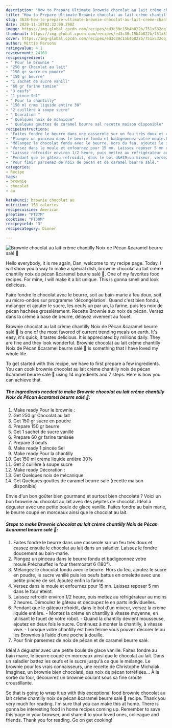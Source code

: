 ```yaml
---
description: "How to Prepare Ultimate Brownie chocolat au lait crème chantilly Noix de Pécan &amp;amp;caramel beurre salé 🍴"
title: "How to Prepare Ultimate Brownie chocolat au lait crème chantilly Noix de Pécan &amp;amp;caramel beurre salé 🍴"
slug: 4638-how-to-prepare-ultimate-brownie-chocolat-au-lait-creme-chantilly-noix-de-pecan-and-amp-caramel-beurre-sale
date: 2020-11-18T02:32:00.298Z
image: https://img-global.cpcdn.com/recipes/ed3c30c15b4b822b/751x532cq70/brownie-chocolat-au-lait-creme-chantilly-noix-de-pecan-caramel-beurre-sale-🍴-photo-principale-de-la-recette.jpg
thumbnail: https://img-global.cpcdn.com/recipes/ed3c30c15b4b822b/751x532cq70/brownie-chocolat-au-lait-creme-chantilly-noix-de-pecan-caramel-beurre-sale-🍴-photo-principale-de-la-recette.jpg
cover: https://img-global.cpcdn.com/recipes/ed3c30c15b4b822b/751x532cq70/brownie-chocolat-au-lait-creme-chantilly-noix-de-pecan-caramel-beurre-sale-🍴-photo-principale-de-la-recette.jpg
author: Mittie Parsons
ratingvalue: 4.1
reviewcount: 24169
recipeingredient:
- " Pour le brownie "
- "250 gr Chocolat au lait"
- "150 gr sucre en poudre"
- "150 gr beurre"
- "1 sachet de sucre vanill"
- "60 gr farine tamise"
- "3 oeufs"
- "1 pince Sel"
- " Pour la chantilly"
- "150 ml crme liquide entire 30"
- "2 cuillère à soupe sucre"
- " Dcoration "
- " Quelques noix de mcanique"
- " Quelques gouttes de caramel beurre sal recette maison disponible"
recipeinstructions:
- "Faites fondre le beurre dans une casserole sur un feu très doux et cassez ensuite le chocolat au lait dans un saladier. Laissez le fondre doucement au bain-marie."
- "Plongez un pinceau dans le beurre fondu et badigeonnez votre moule.Préchauffez le four thermostat 6 (180°)."
- "Mélangez le chocolat fondu avec le beurre. Hors du feu, ajoutez le sucre en poudre, le sucre vanillé puis les oeufs battus en omelette avec une petite pincée de sel. Ajoutez enfin la farine."
- "Versez dans le moule et enfournez pour 15 mn. Laissez reposer 5 mn dans le four éteint."
- "Laissez refroidir environ 1/2 heure, puis mettez au réfrigérateur au moins 2 heures. Démoulez le gâteau et découpez le en parts individuelles."
- "Pendant que le gâteau refroidit, dans le bol d&#39;un mixeur, versez la crème liquide entière. Montez la crème en chantilly à vitesse moyenne, en utilisant le fouet de votre robot. Quand la chantilly devient mousseuse, ajoutez en deux fois le sucre. Continuez à monter la chantilly, à vitesse vive. Lorsque votre chantilly est bien ferme vous pouvez décorer le ou les Brownies à l’aide d’une poche à douille."
- "Pour finir parsemez de noix de pécan et de caramel beurre salé."
categories:
- Recipe
tags:
- brownie
- chocolat
- au

katakunci: brownie chocolat au 
nutrition: 158 calories
recipecuisine: American
preptime: "PT27M"
cooktime: "PT39M"
recipeyield: "3"
recipecategory: Dinner

---
```



![Brownie chocolat au lait crème chantilly Noix de Pécan &amp;caramel beurre salé 🍴](https://img-global.cpcdn.com/recipes/ed3c30c15b4b822b/751x532cq70/brownie-chocolat-au-lait-creme-chantilly-noix-de-pecan-caramel-beurre-sale-🍴-photo-principale-de-la-recette.jpg)

Hello everybody, it is me again, Dan, welcome to my recipe page. Today, I will show you a way to make a special dish, brownie chocolat au lait crème chantilly noix de pécan &amp;caramel beurre salé 🍴. One of my favorites food recipes. For mine, I will make it a bit unique. This is gonna smell and look delicious.

Faire fondre le chocolat avec le beurre, soit au bain-marie à feu doux, soit au micro-ondes sur programme &#39;décongélation&#39;. Quand c&#39;est bien fondu, mélanger et ajouter le sucre, les oeufs un par un, la farine, puis les noix de pécan hachées grossièrement. Recette Brownie aux noix de pécan. Versez dans la crème à base de beurre, délayez vivement au fouet.

Brownie chocolat au lait crème chantilly Noix de Pécan &amp;caramel beurre salé 🍴 is one of the most favored of current trending meals on earth. It's easy, it's quick, it tastes delicious. It is appreciated by millions daily. They are fine and they look wonderful. Brownie chocolat au lait crème chantilly Noix de Pécan &amp;caramel beurre salé 🍴 is something that I have loved my whole life.


To get started with this recipe, we have to first prepare a few ingredients. You can cook brownie chocolat au lait crème chantilly noix de pécan &amp;caramel beurre salé 🍴 using 14 ingredients and 7 steps. Here is how you can achieve that.

<!--inarticleads1-->

##### The ingredients needed to make Brownie chocolat au lait crème chantilly Noix de Pécan &amp;caramel beurre salé 🍴:

1. Make ready  Pour le brownie :
1. Get 250 gr Chocolat au lait
1. Get 150 gr sucre en poudre
1. Prepare 150 gr beurre
1. Get 1 sachet de sucre vanillé
1. Prepare 60 gr farine tamisée
1. Prepare 3 oeufs
1. Make ready 1 pincée Sel
1. Make ready  Pour la chantilly
1. Get 150 ml crème liquide entière 30%
1. Get 2 cuillère à soupe sucre
1. Make ready  Décoration :
1. Get  Quelques noix de mécanique
1. Get  Quelques gouttes de caramel beurre salé (recette maison disponible)


Envie d&#39;un bon goûter bien gourmand et surtout bien chocolaté ? Voici un bon brownie au chocolat au lait avec des pépites de chocolat. Idéal à déguster avec une petite boule de glace vanille. Faites fondre au bain marie, le beurre coupé en morceaux ainsi que le chocolat au lait. 

<!--inarticleads2-->

##### Steps to make Brownie chocolat au lait crème chantilly Noix de Pécan &amp;caramel beurre salé 🍴:

1. Faites fondre le beurre dans une casserole sur un feu très doux et cassez ensuite le chocolat au lait dans un saladier. Laissez le fondre doucement au bain-marie.
1. Plongez un pinceau dans le beurre fondu et badigeonnez votre moule.Préchauffez le four thermostat 6 (180°).
1. Mélangez le chocolat fondu avec le beurre. Hors du feu, ajoutez le sucre en poudre, le sucre vanillé puis les oeufs battus en omelette avec une petite pincée de sel. Ajoutez enfin la farine.
1. Versez dans le moule et enfournez pour 15 mn. Laissez reposer 5 mn dans le four éteint.
1. Laissez refroidir environ 1/2 heure, puis mettez au réfrigérateur au moins 2 heures. Démoulez le gâteau et découpez le en parts individuelles.
1. Pendant que le gâteau refroidit, dans le bol d&#39;un mixeur, versez la crème liquide entière. - Montez la crème en chantilly à vitesse moyenne, en utilisant le fouet de votre robot. - Quand la chantilly devient mousseuse, ajoutez en deux fois le sucre. Continuez à monter la chantilly, à vitesse vive. - Lorsque votre chantilly est bien ferme vous pouvez décorer le ou les Brownies à l’aide d’une poche à douille.
1. Pour finir parsemez de noix de pécan et de caramel beurre salé.


Idéal à déguster avec une petite boule de glace vanille. Faites fondre au bain marie, le beurre coupé en morceaux ainsi que le chocolat au lait. Dans un saladier battez les œufs et le sucre jusqu&#39;à ce que le mélange. Le brownie pour les vrais connaisseurs, une recette de Christophe Michalak. Imaginez, un brownie bien chocolaté, des noix de pécan torréfiées… À la sortie du four, découvrez un brownie coulant sous sa fine croûte croustillante. 

So that is going to wrap it up with this exceptional food brownie chocolat au lait crème chantilly noix de pécan &amp;caramel beurre salé 🍴 recipe. Thank you very much for reading. I'm sure that you can make this at home. There is gonna be interesting food in home recipes coming up. Remember to save this page in your browser, and share it to your loved ones, colleague and friends. Thank you for reading. Go on get cooking!
